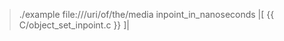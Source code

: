 > ./example file:///uri/of/the/media inpoint_in_nanoseconds
|[<!-- language="c" -->
{{ C/object_set_inpoint.c }}
]|
